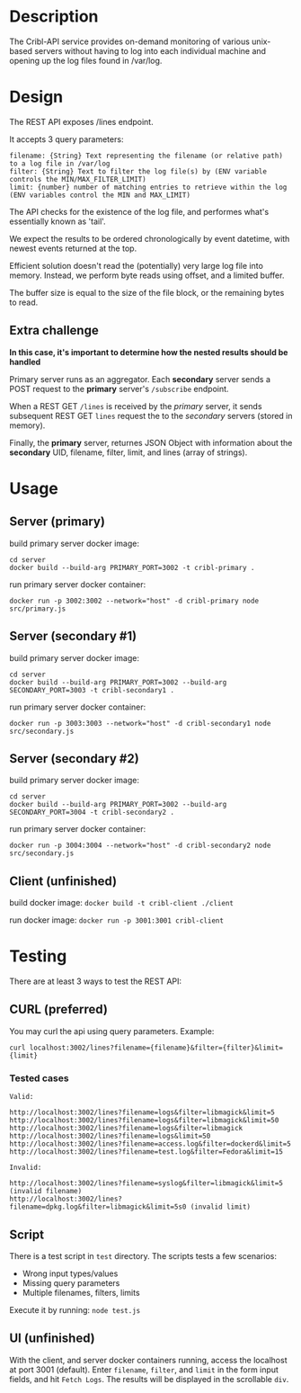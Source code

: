 # Description
The Cribl-API service provides on-demand monitoring of various unix-based servers without having to log into each individual machine and opening up the log files found in /var/log.

# Design

The REST API exposes /lines endpoint.

It accepts 3 query parameters:

```
filename: {String} Text representing the filename (or relative path) to a log file in /var/log
filter: {String} Text to filter the log file(s) by (ENV variable controls the MIN/MAX_FILTER_LIMIT)
limit: {number} number of matching entries to retrieve within the log (ENV variables control the MIN and MAX_LIMIT)
```

The API checks for the existence of the log file, and performes what's essentially known as 'tail'.

We expect the results to be ordered chronologically by event datetime, with newest events returned at the top.

Efficient solution doesn't read the (potentially) very large log file into memory. Instead, we perform byte reads using offset, and a limited buffer.

The buffer size is equal to the size of the file block, or the remaining bytes to read.

## Extra challenge
**In this case, it's important to determine how the nested results should be handled**

Primary server runs as an aggregator.
Each **secondary** server sends a POST request to the **primary** server's `/subscribe` endpoint.

When a REST GET `/lines` is received by the *primary* server, it sends subsequent REST GET `lines` request the to the *secondary* servers (stored in memory).

Finally, the **primary** server, returnes JSON Object with information about the **secondary** UID, filename, filter, limit, and lines (array of strings).

# Usage

## Server (primary)
build primary server docker image: 
```
cd server
docker build --build-arg PRIMARY_PORT=3002 -t cribl-primary .
```

run primary server docker container:
```
docker run -p 3002:3002 --network="host" -d cribl-primary node src/primary.js
```

## Server (secondary #1)
build primary server docker image: 
```
cd server
docker build --build-arg PRIMARY_PORT=3002 --build-arg SECONDARY_PORT=3003 -t cribl-secondary1 .
```

run primary server docker container:
```
docker run -p 3003:3003 --network="host" -d cribl-secondary1 node src/secondary.js
```

## Server (secondary #2)
build primary server docker image: 
```
cd server
docker build --build-arg PRIMARY_PORT=3002 --build-arg SECONDARY_PORT=3004 -t cribl-secondary2 .
```

run primary server docker container:
```
docker run -p 3004:3004 --network="host" -d cribl-secondary2 node src/secondary.js
```
## Client (unfinished)

build docker image: `docker build -t cribl-client ./client`

run docker image: `docker run -p 3001:3001 cribl-client`

# Testing

There are at least 3 ways to test the REST API:

## CURL (preferred)
You may curl the api using query parameters.
Example:

`curl localhost:3002/lines?filename={filename}&filter={filter}&limit={limit}`

### Tested cases

```
Valid:

http://localhost:3002/lines?filename=logs&filter=libmagick&limit=5
http://localhost:3002/lines?filename=logs&filter=libmagick&limit=50
http://localhost:3002/lines?filename=logs&filter=libmagick
http://localhost:3002/lines?filename=logs&limit=50
http://localhost:3002/lines?filename=access.log&filter=dockerd&limit=5
http://localhost:3002/lines?filename=test.log&filter=Fedora&limit=15
```
```
Invalid:

http://localhost:3002/lines?filename=syslog&filter=libmagick&limit=5 (invalid filename)
http://localhost:3002/lines?filename=dpkg.log&filter=libmagick&limit=5s0 (invalid limit)
```
## Script
There is a test script in `test` directory. The scripts tests a few scenarios:
- Wrong input types/values
- Missing query parameters
- Multiple filenames, filters, limits

Execute it by running:
`node test.js`

## UI (unfinished)
With the client, and server docker containers running, access the localhost at port 3001 (default).
Enter `filename`, `filter`, and `limit` in the form input fields, and hit `Fetch Logs`.
The results will be displayed in the scrollable `div`.
